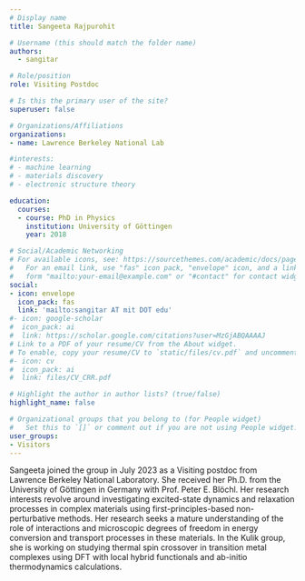 ```yaml
---
# Display name
title: Sangeeta Rajpurohit

# Username (this should match the folder name)
authors:
  - sangitar

# Role/position
role: Visiting Postdoc

# Is this the primary user of the site?
superuser: false

# Organizations/Affiliations
organizations:
- name: Lawrence Berkeley National Lab

#interests:
# - machine learning
# - materials discovery
# - electronic structure theory

education:
  courses:
  - course: PhD in Physics
    institution: University of Göttingen
    year: 2018

# Social/Academic Networking
# For available icons, see: https://sourcethemes.com/academic/docs/page-builder/#icons
#   For an email link, use "fas" icon pack, "envelope" icon, and a link in the
#   form "mailto:your-email@example.com" or "#contact" for contact widget.
social:
- icon: envelope
  icon_pack: fas
  link: 'mailto:sangitar AT mit DOT edu'
#- icon: google-scholar
#  icon_pack: ai
#  link: https://scholar.google.com/citations?user=MzGjABQAAAAJ
# Link to a PDF of your resume/CV from the About widget.
# To enable, copy your resume/CV to `static/files/cv.pdf` and uncomment the lines below.
#- icon: cv
#  icon_pack: ai
#  link: files/CV_CRR.pdf

# Highlight the author in author lists? (true/false)
highlight_name: false

# Organizational groups that you belong to (for People widget)
#   Set this to `[]` or comment out if you are not using People widget.
user_groups:
- Visitors
---
```

Sangeeta joined the group in July 2023 as a Visiting postdoc from Lawrence Berkeley National Laboratory. She received her Ph.D. from the University of Göttingen in Germany with Prof. Peter E. Blöchl. Her research interests revolve around investigating excited-state dynamics and relaxation processes in complex materials using first-principles-based non-perturbative methods. Her research seeks a mature understanding of the role of interactions and microscopic degrees of freedom in energy conversion and transport processes in these materials. In the Kulik group, she is working on studying thermal spin crossover in transition metal complexes using DFT with local hybrid functionals and ab-initio thermodynamics calculations.